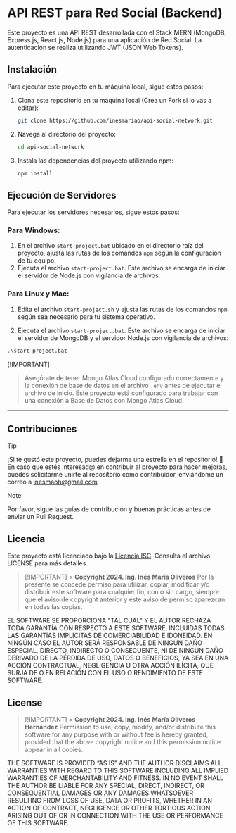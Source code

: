 # API REST para Red Social (Backend)

Este proyecto es una API REST desarrollada con el Stack MERN (MongoDB, Express.js, React.js, Node.js) para una aplicación de Red Social. La autenticación se realiza utilizando JWT (JSON Web Tokens).

## Instalación

Para ejecutar este proyecto en tu máquina local, sigue estos pasos:

1. Clona este repositorio en tu máquina local (Crea un Fork si lo vas a editar):

   ```bash
   git clone https://github.com/inesmariao/api-social-network.git
   ```

2. Navega al directorio del proyecto:

   ```bash
   cd api-social-network
   ```

3. Instala las dependencias del proyecto utilizando npm:

   ```bash
   npm install
   ```

## Ejecución de Servidores

Para ejecutar los servidores necesarios, sigue estos pasos:

### Para Windows:

1. En el archivo `start-project.bat` ubicado en el directorio raíz del proyecto, ajusta las rutas de los comandos `npm` según la configuración de tu equipo.
2. Ejecuta el archivo `start-project.bat`. Este archivo se encarga de iniciar el servidor de Node.js con vigilancia de archivos:

### Para Linux y Mac:

1. Edita el archivo `start-project.sh` y ajusta las rutas de los comandos `npm` según sea necesario para tu sistema operativo.

2. Ejecuta el archivo `start-project.bat`. Este archivo se encarga de iniciar el servidor de MongoDB y el servidor Node.js con vigilancia de archivos:

```bash
.\start-project.bat
```

[!IMPORTANT]

> Asegúrate de tener Mongo Atlas Cloud configurado correctamente y la conexión de base de datos en el archivo `.env` antes de ejecutar el archivo de inicio. Este proyecto está configurado para trabajar con una conexión a Base de Datos con Mongo Atlas Cloud.

---

## Contribuciones

> [!TIP]
> ¡Si te gustó este proyecto, puedes dejarme una estrella en el repositorio! 🌟
> En caso que estés interesad@ en contribuir al proyecto para hacer mejoras, puedes solicitarme unirte al repositorio como contribuidor, enviándome un correo a inesmaoh@gmail.com

> [!NOTE]
> Por favor, sigue las guías de contribución y buenas prácticas antes de enviar un Pull Request.

## Licencia

Este proyecto está licenciado bajo la [Licencia ISC](https://opensource.org/licenses/ISC). Consulta el archivo LICENSE para más detalles.

> [!IMPORTANT] > **Copyright 2024. Ing. Inés María Oliveros**
> Por la presente se concede permiso para utilizar, copiar, modificar y/o distribuir este software para cualquier fin, con o sin cargo, siempre que el aviso de copyright anterior y este aviso de permiso aparezcan en todas las copias.

EL SOFTWARE SE PROPORCIONA "TAL CUAL" Y EL AUTOR RECHAZA TODA GARANTÍA CON RESPECTO A ESTE SOFTWARE, INCLUIDAS TODAS LAS GARANTÍAS IMPLÍCITAS DE COMERCIABILIDAD E IDONEIDAD. EN NINGÚN CASO EL AUTOR SERÁ RESPONSABLE DE NINGÚN DAÑO ESPECIAL, DIRECTO, INDIRECTO O CONSECUENTE, NI DE NINGÚN DAÑO DERIVADO DE LA PÉRDIDA DE USO, DATOS O BENEFICIOS, YA SEA EN UNA ACCIÓN CONTRACTUAL, NEGLIGENCIA U OTRA ACCIÓN ILÍCITA, QUE SURJA DE O EN RELACIÓN CON EL USO O RENDIMIENTO DE ESTE SOFTWARE.

## License

> [!IMPORTANT] > **Copyright 2024. Ing. Inés María Oliveros Hernández**
> Permission to use, copy, modify, and/or distribute this software for any purpose with or without fee is hereby granted, provided that the above copyright notice and this permission notice appear in all copies.

THE SOFTWARE IS PROVIDED “AS IS” AND THE AUTHOR DISCLAIMS ALL WARRANTIES WITH REGARD TO THIS SOFTWARE INCLUDING ALL IMPLIED WARRANTIES OF MERCHANTABILITY AND FITNESS. IN NO EVENT SHALL THE AUTHOR BE LIABLE FOR ANY SPECIAL, DIRECT, INDIRECT, OR CONSEQUENTIAL DAMAGES OR ANY DAMAGES WHATSOEVER RESULTING FROM LOSS OF USE, DATA OR PROFITS, WHETHER IN AN ACTION OF CONTRACT, NEGLIGENCE OR OTHER TORTIOUS ACTION, ARISING OUT OF OR IN CONNECTION WITH THE USE OR PERFORMANCE OF THIS SOFTWARE.
